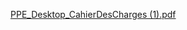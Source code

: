 [PPE_Desktop_CahierDesCharges (1).pdf](https://github.com/user-attachments/files/19502052/PPE_Desktop_CahierDesCharges.1.pdf)

